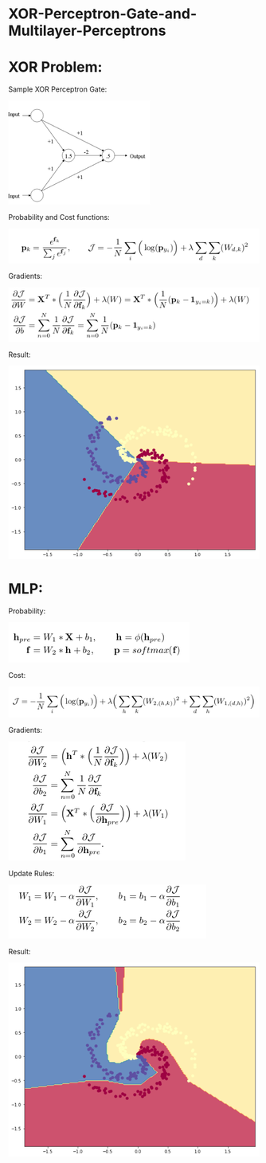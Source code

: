 # XOR-Perceptron-Gate-and-Multilayer-Perceptrons

# XOR Problem:

Sample XOR Perceptron Gate:

![alt text](https://github.com/syh5/XOR-Perceptron-Gate-and-Multilayer-Perceptrons/blob/master/Images/XOR_Perceptron.png)

Probability and Cost functions:

![alt text](https://github.com/syh5/XOR-Perceptron-Gate-and-Multilayer-Perceptrons/blob/master/Images/cost%26P.png)

Gradients:

![alt text](https://github.com/syh5/XOR-Perceptron-Gate-and-Multilayer-Perceptrons/blob/master/Images/gradients.png)

Result:

![alt text](https://github.com/syh5/XOR-Perceptron-Gate-and-Multilayer-Perceptrons/blob/master/Images/XOR.png)

# MLP:

Probability:

![alt text](https://github.com/syh5/XOR-Perceptron-Gate-and-Multilayer-Perceptrons/blob/master/Images/h%26f.png)

Cost:

![alt text](https://github.com/syh5/XOR-Perceptron-Gate-and-Multilayer-Perceptrons/blob/master/Images/MLPCost.png)

Gradients:

![alt text](https://github.com/syh5/XOR-Perceptron-Gate-and-Multilayer-Perceptrons/blob/master/Images/MPLGradients.png)

Update Rules:

![alt text](https://github.com/syh5/XOR-Perceptron-Gate-and-Multilayer-Perceptrons/blob/master/Images/MLPUpdate.png)

Result:

![alt text](https://github.com/syh5/XOR-Perceptron-Gate-and-Multilayer-Perceptrons/blob/master/Images/MLP.png)

